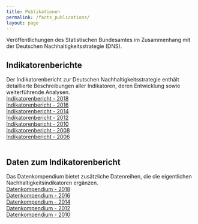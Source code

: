 ```yaml
---
title: Publikationen
permalink: /facts_publications/
layout: page
---
```


Veröffentlichungen des Statistischen Bundesamtes im Zusammenhang mit der Deutschen Nachhaltigkeitsstrategie (DNS).

## Indikatorenberichte
Der Indikatorenbericht zur Deutschen Nachhaltigkeitsstrategie enthält detaillierte Beschreibungen aller Indikatoren, deren Entwicklung sowie weiterführende Analysen.
<br>
[Indikatorenbericht - 2018](https://nachhaltige-entwicklung-deutschland.github.io/open-sdg-site-starter/assets/publications/reports/2018.pdf)
<br>
[Indikatorenbericht - 2016](https://nachhaltige-entwicklung-deutschland.github.io/open-sdg-site-starter/assets/publications/reports/2016.pdf)
<br>
[Indikatorenbericht - 2014](https://nachhaltige-entwicklung-deutschland.github.io/open-sdg-site-starter/assets/publications/reports/2014.pdf)
<br>
[Indikatorenbericht - 2012](https://nachhaltige-entwicklung-deutschland.github.io/open-sdg-site-starter/assets/publications/reports/2012.pdf)
<br>
[Indikatorenbericht - 2010](https://nachhaltige-entwicklung-deutschland.github.io/open-sdg-site-starter/assets/publications/reports/2010.pdf)
<br>
[Indikatorenbericht - 2008](https://nachhaltige-entwicklung-deutschland.github.io/open-sdg-site-starter/assets/publications/reports/2008.pdf)
<br>
[Indikatorenbericht - 2006](https://nachhaltige-entwicklung-deutschland.github.io/open-sdg-site-starter/assets/publications/reports/2006.pdf)
<br>
<br>
## Daten zum Indikatorenbericht
Das Datenkompendium bietet zusätzliche Datenreihen, die die eigentlichen Nachhaltigkeitsindikatoren ergänzen.
<br>
[Datenkompendium - 2018](https://nachhaltige-entwicklung-deutschland.github.io/open-sdg-site-starter/assets/publications/reports/daten2018.pdf)
<br>
[Datenkompendium - 2016](https://nachhaltige-entwicklung-deutschland.github.io/open-sdg-site-starter/assets/publications/reports/daten2016.pdf)
<br>
[Datenkompendium - 2014](https://nachhaltige-entwicklung-deutschland.github.io/open-sdg-site-starter/assets/publications/reports/daten2014.pdf)
<br>
[Datenkompendium - 2012](https://nachhaltige-entwicklung-deutschland.github.io/open-sdg-site-starter/assets/publications/reports/daten2012.pdf)
<br>
[Datenkompendium - 2010](https://nachhaltige-entwicklung-deutschland.github.io/open-sdg-site-starter/assets/publications/reports/daten2010.pdf)
